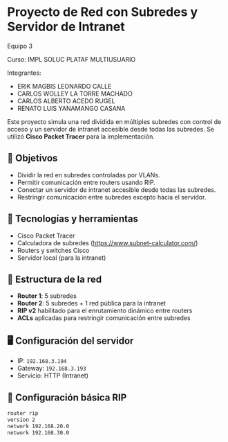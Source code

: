 # Proyecto de Red con Subredes y Servidor de Intranet

Equipo 3

Curso: IMPL SOLUC PLATAF MULTIUSUARIO

Integrantes:
- ERIK MAGBIS LEONARDO CALLE
- CARLOS WOLLEY LA TORRE MACHADO
- CARLOS ALBERTO ACEDO RUGEL
- RENATO LUIS YANAMANGO CASANA

Este proyecto simula una red dividida en múltiples subredes con control de acceso y un servidor de intranet accesible desde todas las subredes. Se utilizó **Cisco Packet Tracer** para la implementación.


## 📌 Objetivos

- Dividir la red en subredes controladas por VLANs.
- Permitir comunicación entre routers usando RIP.
- Conectar un servidor de intranet accesible desde todas las subredes.
- Restringir comunicación entre subredes excepto hacia el servidor.

## 🔧 Tecnologías y herramientas

- Cisco Packet Tracer
- Calculadora de subredes (https://www.subnet-calculator.com/)
- Routers y switches Cisco
- Servidor local (para la intranet)

## 📁 Estructura de la red

- **Router 1**: 5 subredes
- **Router 2**: 5 subredes + 1 red pública para la intranet
- **RIP v2** habilitado para el enrutamiento dinámico entre routers
- **ACLs** aplicadas para restringir comunicación entre subredes

## 🖥️ Configuración del servidor

- IP: `192.168.3.194`
- Gateway: `192.168.3.193`
- Servicio: HTTP (Intranet)

## 🔄 Configuración básica RIP

```bash
router rip
version 2
network 192.168.20.0
network 192.168.30.0
